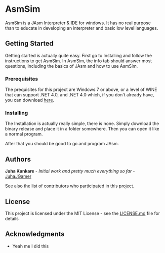 # AsmSim

AsmSim is a JAsm Interpreter & IDE for windows. 
It has no real purpose than to educate in developing an interpreter and basic low level languages.

## Getting Started

Getting started is actually quite easy. First go to Installing and follow the instructions to get AsmSim.
In AsmSim, the info tab should answer most questions, including the basics of JAsm and how to use AsmSim.

### Prerequisites

The prequisites for this project are Windows 7 or above, or a level of WINE that can support .NET 4.0,
and .NET 4.0 which, if you don't already have, you can download [here](https://www.microsoft.com/fi-fi/download/details.aspx?id=55167).

### Installing

The Installation is actually really simple, there is none. Simply download the binary release and place it in a folder somewhere.
Then you can open it like a normal program.

After that you should be good to go and program JAsm.

## Authors

**Juha Kankare** - *Initial work and pretty much everything so far* - [JuhaJGamer](https://github.com/JuhaJGamer)

See also the list of [contributors](https://github.com/JuhaJGamer/AsmSim/contributors) who participated in this project.

## License

This project is licensed under the MIT License - see the [LICENSE.md](LICENSE.md) file for details

## Acknowledgments

* Yeah me I did this
